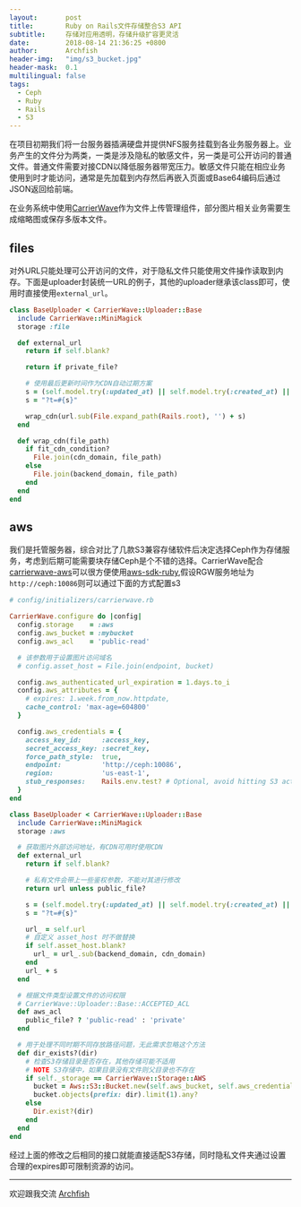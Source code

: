 ```yaml
---
layout:       post
title:        Ruby on Rails文件存储整合S3 API
subtitle:     存储对应用透明，存储升级扩容更灵活
date:         2018-08-14 21:36:25 +0800
author:       Archfish
header-img:   "img/s3_bucket.jpg"
header-mask:  0.1
multilingual: false
tags:
  - Ceph
  - Ruby
  - Rails
  - S3
---
```


在项目初期我们将一台服务器插满硬盘并提供NFS服务挂载到各业务服务器上。业务产生的文件分为两类，一类是涉及隐私的敏感文件，另一类是可公开访问的普通文件。普通文件需要对接CDN以降低服务器带宽压力。敏感文件只能在相应业务使用到时才能访问，通常是先加载到内存然后再嵌入页面或Base64编码后通过JSON返回给前端。

在业务系统中使用[CarrierWave][1]作为文件上传管理组件，部分图片相关业务需要生成缩略图或保存多版本文件。

## files

对外URL只能处理可公开访问的文件，对于隐私文件只能使用文件操作读取到内存。下面是uploader封装统一URL的例子，其他的uploader继承该class即可，使用时直接使用`external_url`。

```ruby
class BaseUploader < CarrierWave::Uploader::Base
  include CarrierWave::MiniMagick
  storage :file

  def external_url
    return if self.blank?

    return if private_file?

    # 使用最后更新时间作为CDN自动过期方案
    s = (self.model.try(:updated_at) || self.model.try(:created_at) || Time.current).tv_sec
    s = "?t=#{s}"

    wrap_cdn(url.sub(File.expand_path(Rails.root), '') + s)
  end

  def wrap_cdn(file_path)
    if fit_cdn_condition?
      File.join(cdn_domain, file_path)
    else
      File.join(backend_domain, file_path)
    end
  end
end
```

## aws

我们是托管服务器，综合对比了几款S3兼容存储软件后决定选择Ceph作为存储服务，考虑到后期可能需要块存储Ceph是个不错的选择。CarrierWave配合[carrierwave-aws][2]可以很方便使用[aws-sdk-ruby][3],假设RGW服务地址为`http://ceph:10086`则可以通过下面的方式配置s3

```ruby
# config/initializers/carrierwave.rb

CarrierWave.configure do |config|
  config.storage    = :aws
  config.aws_bucket = :mybucket
  config.aws_acl    = 'public-read'

  # 该参数用于设置图片访问域名
  # config.asset_host = File.join(endpoint, bucket)

  config.aws_authenticated_url_expiration = 1.days.to_i
  config.aws_attributes = {
    # expires: 1.week.from_now.httpdate,
    cache_control: 'max-age=604800'
  }

  config.aws_credentials = {
    access_key_id:     :access_key,
    secret_access_key: :secret_key,
    force_path_style:  true,
    endpoint:          'http://ceph:10086',
    region:            'us-east-1',
    stub_responses:    Rails.env.test? # Optional, avoid hitting S3 actual during tests
  }
end
```

```ruby
class BaseUploader < CarrierWave::Uploader::Base
  include CarrierWave::MiniMagick
  storage :aws

  # 获取图片外部访问地址，有CDN可用时使用CDN
  def external_url
    return if self.blank?

    # 私有文件会带上一些鉴权参数，不能对其进行修改
    return url unless public_file?

    s = (self.model.try(:updated_at) || self.model.try(:created_at) || Time.current).tv_sec
    s = "?t=#{s}"

    url_ = self.url
    # 自定义 asset_host 时不做替换
    if self.asset_host.blank?
      url_ = url_.sub(backend_domain, cdn_domain)
    end
    url_ + s
  end

  # 根据文件类型设置文件的访问权限
  # CarrierWave::Uploader::Base::ACCEPTED_ACL
  def aws_acl
    public_file? ? 'public-read' : 'private'
  end

  # 用于处理不同时期不同存放路径问题，无此需求忽略这个方法
  def dir_exists?(dir)
    # 检查S3存储目录是否存在，其他存储可能不适用
    # NOTE S3存储中，如果目录没有文件则父目录也不存在
    if self._storage == CarrierWave::Storage::AWS
      bucket = Aws::S3::Bucket.new(self.aws_bucket, self.aws_credentials)
      bucket.objects(prefix: dir).limit(1).any?
    else
      Dir.exist?(dir)
    end
  end
end
```

经过上面的修改之后相同的接口就能直接适配S3存储，同时隐私文件夹通过设置合理的expires即可限制资源的访问。

- - -

欢迎跟我交流 [Archfish][0]

[0]: https://github.com/archfish/archfish "archfish blog"
[1]: https://github.com/carrierwaveuploader/carrierwave "CarrierWave"
[2]: https://github.com/sorentwo/carrierwave-aws "carrierwave-aws"
[3]: https://github.com/aws/aws-sdk-ruby "aws-sdk-ruby"
